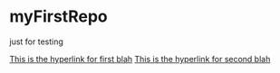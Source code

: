 # myFirstRepo
just for testing





[This is the hyperlink for first blah](something.md#L1000-L1002)
[This is the hyperlink for second blah](something.md#L108)
